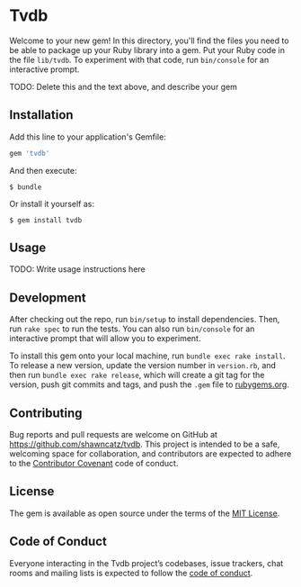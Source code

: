 # Tvdb

Welcome to your new gem! In this directory, you'll find the files you need to be able to package up your Ruby library into a gem. Put your Ruby code in the file `lib/tvdb`. To experiment with that code, run `bin/console` for an interactive prompt.

TODO: Delete this and the text above, and describe your gem

## Installation

Add this line to your application's Gemfile:

```ruby
gem 'tvdb'
```

And then execute:

    $ bundle

Or install it yourself as:

    $ gem install tvdb

## Usage

TODO: Write usage instructions here

## Development

After checking out the repo, run `bin/setup` to install dependencies. Then, run `rake spec` to run the tests. You can also run `bin/console` for an interactive prompt that will allow you to experiment.

To install this gem onto your local machine, run `bundle exec rake install`. To release a new version, update the version number in `version.rb`, and then run `bundle exec rake release`, which will create a git tag for the version, push git commits and tags, and push the `.gem` file to [rubygems.org](https://rubygems.org).

## Contributing

Bug reports and pull requests are welcome on GitHub at https://github.com/shawncatz/tvdb. This project is intended to be a safe, welcoming space for collaboration, and contributors are expected to adhere to the [Contributor Covenant](http://contributor-covenant.org) code of conduct.

## License

The gem is available as open source under the terms of the [MIT License](http://opensource.org/licenses/MIT).

## Code of Conduct

Everyone interacting in the Tvdb project’s codebases, issue trackers, chat rooms and mailing lists is expected to follow the [code of conduct](https://github.com/shawncatz/tvdb/blob/master/CODE_OF_CONDUCT.md).
